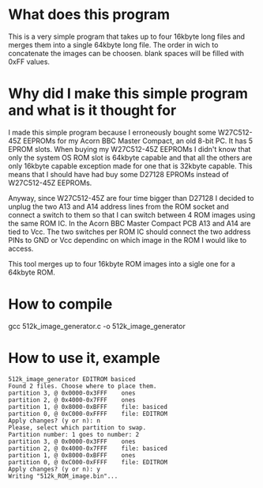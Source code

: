 # What does this program
This is a very simple program that takes up to four 16kbyte long files and merges them into a single 64kbyte long file.
The order in wich to concatenate the images can be choosen.
blank spaces will be filled with 0xFF values.

# Why did I make this simple program and what is it thought for
I made this simple program because I erroneously bought some W27C512-45Z EEPROMs for my Acorn BBC Master Compact, an old 8-bit PC.
It has 5 EPROM slots. When buying my W27C512-45Z EEPROMs I didn't know that only the system OS ROM slot is 64kbyte capable and that all the others are only 16kbyte capable exception made for one that is 32kbyte capable.
This means that I should have had buy some D27128 EPROMs instead of W27C512-45Z EEPROMs.

Anyway, since W27C512-45Z are four time bigger than D27128 I decided to unplug the two A13 and A14 address lines from the ROM socket and connect a switch to them so that I can switch between 4 ROM images using the same ROM IC. In the Acorn BBC Master Compact PCB A13 and A14 are tied to Vcc. The two switches per ROM IC should connect the two address PINs to GND or Vcc dependinc on which image in the ROM I would like to access.

This tool merges up to four 16kbyte ROM images into a sigle one for a 64kbyte ROM.

# How to compile
gcc 512k_image_generator.c -o 512k_image_generator

# How to use it, example
```
512k_image_generator EDITROM basiced
Found 2 files. Choose where to place them.
partition 3, @ 0x0000-0x3FFF    ones
partition 2, @ 0x4000-0x7FFF    ones
partition 1, @ 0x8000-0xBFFF    file: basiced
partition 0, @ 0xC000-0xFFFF    file: EDITROM
Apply changes? (y or n): n
Please, select which partition to swap.
Partition number: 1 goes to number: 2
partition 3, @ 0x0000-0x3FFF    ones
partition 2, @ 0x4000-0x7FFF    file: basiced
partition 1, @ 0x8000-0xBFFF    ones
partition 0, @ 0xC000-0xFFFF    file: EDITROM
Apply changes? (y or n): y
Writing "512k_ROM_image.bin"...
```